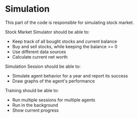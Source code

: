 # Simulation

This part of the code is responsible for simulating stock market.

Stock Market Simulator should be able to:
 - Keep track of all bought stocks and current balance
 - Buy and sell stocks, while keeping the balance >= 0
 - Use different data sources
 - Calculate current net worth

Simulation Session should be able to:
 - Simulate agent behavior for a year and report its success
 - Draw graphs of the agent's performance

Training should be able to:
 - Run multiple sessions for multiple agents
 - Run in the background
 - Show current progress
